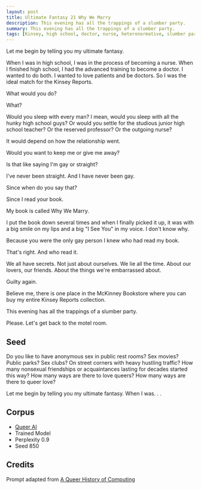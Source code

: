 ```yaml
---
layout: post
title: Ultimate Fantasy 21 Why We Marry
description: This evening has all the trappings of a slumber party.
summary: This evening has all the trappings of a slumber party.
tags: [Kinsey, high school, doctor, nurse, heteronormative, slumber party, queer, GPT-2, RunwayML]
---
```


Let me begin by telling you my ultimate fantasy.

When I was in high school, I was in the process of becoming a nurse. When I finished high school, I had the advanced training to become a doctor. I wanted to do both. I wanted to love patients and be doctors. So I was the ideal match for the Kinsey Reports.

What would you do?

What?

Would you sleep with every man? I mean, would you sleep with all the hunky high school guys? Or would you settle for the studious junior high school teacher? Or the reserved professor? Or the outgoing nurse?

It would depend on how the relationship went.

Would you want to keep me or give me away?

Is that like saying I'm gay or straight?

I've never been straight. And I have never been gay.

Since when do you say that?

Since I read your book.

My book is called Why We Marry.

I put the book down several times and when I finally picked it up, it was with a big smile on my lips and a big "I See You" in my voice. I don't know why.

Because you were the only gay person I knew who had read my book.

That's right. And who read it.

We all have secrets. Not just about ourselves. We lie all the time. About our lovers, our friends. About the things we're embarrassed about.

Guilty again.

Believe me, there is one place in the McKinney Bookstore where you can buy my entire Kinsey Reports collection.

This evening has all the trappings of a slumber party.

Please. Let's get back to the motel room.


## Seed

Do you like to have anonymous sex in public rest rooms? Sex movies? Public parks? Sex clubs? On street corners with heavy hustling traffic? How many nonsexual friendships or acquaintances lasting for decades started this way? How many ways are there to love queers? How many ways are there to queer love?

Let me begin by telling you my ultimate fantasy. When I was. . .

## Corpus

- [Queer AI](/queerai)
- Trained Model
- Perplexity 0.9
- Seed 850

## Credits

Prompt adapted from [A Queer History of Computing](https://rhizome.org/editorial/2013/feb/19/queer-computing-1/)
